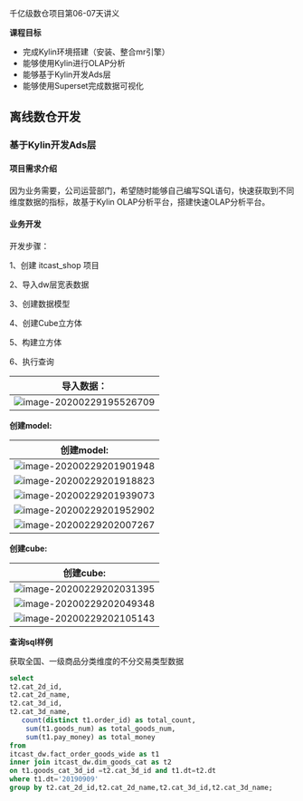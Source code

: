 千亿级数仓项目第06-07天讲义

**课程目标**

* 完成Kylin环境搭建（安装、整合mr引擎）
* 能够使用Kylin进行OLAP分析
* 能够基于Kylin开发Ads层
* 能够使用Superset完成数据可视化

## 离线数仓开发

### 基于Kylin开发Ads层

#### 项目需求介绍

因为业务需要，公司运营部门，希望随时能够自己编写SQL语句，快速获取到不同维度数据的指标，故基于Kylin OLAP分析平台，搭建快速OLAP分析平台。

#### 业务开发

开发步骤：

1、创建 itcast_shop 项目

2、导入dw层宽表数据

3、创建数据模型

4、创建Cube立方体

5、构建立方体

6、执行查询



| 导入数据：                                                   |
| ------------------------------------------------------------ |
| ![image-20200229195526709](assets/image-20200229195526709.png) |

**创建model:**

| **创建model:**                                               |
| ------------------------------------------------------------ |
| ![image-20200229201901948](assets/image-20200229201901948.png) |
| ![image-20200229201918823](assets/image-20200229201918823.png) |
| ![image-20200229201939073](assets/image-20200229201939073.png) |
| ![image-20200229201952902](assets/image-20200229201952902.png) |
| ![image-20200229202007267](assets/image-20200229202007267.png) |

**创建cube:**

| 创建cube:                                                    |
| ------------------------------------------------------------ |
| ![image-20200229202031395](assets/image-20200229202031395.png) |
| ![image-20200229202049348](assets/image-20200229202049348.png) |
| ![image-20200229202105143](assets/image-20200229202105143.png) |

**查询sql样例**

获取全国、一级商品分类维度的不分交易类型数据

```sql
select
t2.cat_2d_id,
t2.cat_2d_name,
t2.cat_3d_id,
t2.cat_3d_name,
   count(distinct t1.order_id) as total_count,
    sum(t1.goods_num) as total_goods_num,
    sum(t1.pay_money) as total_money
from 
itcast_dw.fact_order_goods_wide as t1
inner join itcast_dw.dim_goods_cat as t2
on t1.goods_cat_3d_id =t2.cat_3d_id and t1.dt=t2.dt
where t1.dt='20190909'
group by t2.cat_2d_id,t2.cat_2d_name,t2.cat_3d_id,t2.cat_3d_name;
```


